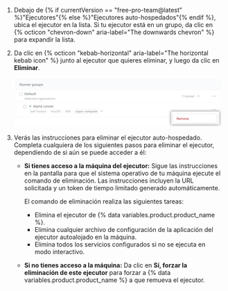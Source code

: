 1. Debajo de {% if currentVersion == "free-pro-team@latest" %}"Ejecutores"{% else %}"Ejecutores auto-hospedados"{% endif %}, ubica el ejecutor en la lista. Si tu ejecutor está en un grupo, da clic en {% octicon "chevron-down" aria-label="The downwards chevron" %} para expandir la lista.
1. Da clic en {% octicon "kebab-horizontal" aria-label="The horizontal kebab icon" %} junto al ejecutor que quieres eliminar, y luego da clic en **Eliminar**.

    ![Eliminar una configuración de ejecutor autoalojado](/assets/images/help/settings/actions-runner-remove.png)
1. Verás las instrucciones para eliminar el ejecutor auto-hospedado. Completa cualquiera de los siguientes pasos para eliminar el ejecutor, dependiendo de si aún se puede acceder a él:

    * **Si tienes acceso a la máquina del ejecutor:** Sigue las instrucciones en la pantalla para que el sistema operativo de tu máquina ejecute el comando de eliminación. Las instrucciones incluyen la URL solicitada y un token de tiempo limitado generado automáticamente.

        El comando de eliminación realiza las siguientes tareas:

        * Elimina el ejecutor de {% data variables.product.product_name %}.
        * Elimina cualquier archivo de configuración de la aplicación del ejecutor autoalojado en la máquina.
        * Elimina todos los servicios configurados si no se ejecuta en modo interactivo.

    * **Si no tienes acceso a la máquina:** Da clic en **Sí, forzar la eliminación de este ejecutor** para forzar a {% data variables.product.product_name %} a que remueva el ejecutor.
